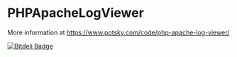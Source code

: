 PHPApacheLogViewer
==================

More information at https://www.potsky.com/code/php-apache-log-viewer/


[![Bitdeli Badge](https://d2weczhvl823v0.cloudfront.net/potsky/pimpmylog/trend.png)](https://bitdeli.com/free "Bitdeli Badge")

